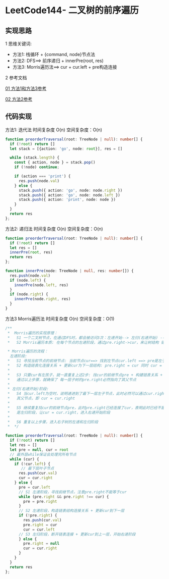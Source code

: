 # LeetCode144- 二叉树的前序遍历

## 实现思路

1 思维关键词: 
  - 方法1: 栈循环 + {command, node}节点法
  - 方法2: DFS==> 前序递归 + innerPre(root, res)
  - 方法3: Morris遍历法==> cur + cur.left + pre构造连接
  

2 参考文档

[01 方法1和方法3参考](https://leetcode.cn/problems/binary-tree-preorder-traversal/solution/leetcodesuan-fa-xiu-lian-dong-hua-yan-shi-xbian-2/)

[02 方法2参考](https://leetcode.cn/problems/binary-tree-preorder-traversal/solution/cer-cha-shu-san-chong-bian-li-qian-zhong-erk2/)


## 代码实现

方法1: 迭代法  时间复杂度 O(n)  空间复杂度：O(n)

```ts
function preorderTraversal(root: TreeNode | null): number[] {
  if (!root) return []
  let stack = [{action: 'go', node: root}], res = []

  while (stack.length) {
    const { action, node } = stack.pop()
    if (!node) continue;

    if (action === 'print') {
      res.push(node.val)
    } else {
      stack.push({ action: 'go', node: node.right })
      stack.push({ action: 'go', node: node.left })
      stack.push({ action: 'print', node: node })
    }
  }
  return res
};
```

方法2: 递归法  时间复杂度 O(n)  空间复杂度：O(n)

```ts
function preorderTraversal(root: TreeNode | null): number[] {
  if (!root) return []
  let res = []
  innerPre(root, res)
  return res
};

function innerPre(node: TreeNode | null, res: number[]) {
  res.push(node.val)
  if (node.left) {
    innerPre(node.left, res)
  }
  if (node.right) {
    innerPre(node.right, res)
  }
}
```

方法3 Morris遍历法   时间复杂度 O(n)  空间复杂度：O(1)

```ts
/**
 *  Morris遍历的实现原理：
 *   S1 一个二叉树节点，在通过DFS时，都会被访问3次：左递开始--> 左归(右递开始) --> 右归
 *   S2 Morris遍历本质: 在每个节点的左递阶段，通过pre.right->cur，来让树结构 链表顺序化

 * Morris遍历的流程：
  左递阶段:
 *   S1 寻找当前节点的前继节点: 当前节点cur==> 找到左节点cur.left ==> pre是左子树的最右节点
 *   S2 构造链表化连接关系 + 更新cur为下一层结构: pre.right = cur 同时 cur = cur.left
 *  
 *   S3 只要cur有左孩子，就一直重复上述2步: 找cur的前继节点pre + 构建链表关系 + 更新cur
 *   通过以上步骤，就确保了 每一层子树的pre.right必然指向了其父节点
 * 
 * 左归(右递开始)阶段:
 *   S4 当cur.left为空时，说明递进到了最下一层左子节点，此时必然可以通过cur.right向上一层找到
 *   其父节点，即 cur = cur.right
 * 
 *   S5 继续重复找cur的前继节点pre，此时pre.right已经连接了cur，表明此时已经不是左递阶段，而
 *   是左归阶段，让cur = cur.right，进入右递开始阶段
 * 
 *   S6 重复以上步骤，进入右子树的左递和左归阶段
 *  */ 

function preorderTraversal(root: TreeNode | null): number[] {
  if (!root) return []
  let res = []
  let pre = null, cur = root
  // 最外层while保证会处理完所有节点
  while (cur) {
    if (!cur.left) {
       // 最下层叶子节点
      res.push(cur.val)
      cur = cur.right
    } else {
      pre = cur.left
      // S1 左递阶段，寻找前继节点，注意pre.right不能等于cur
      while (pre.right && pre.right !== cur) {
        pre = pre.right
      }
      // S2 左递阶段，构造链表结构连接关系 + 更新cur到下一层
      if (!pre.right) {
        res.push(cur.val)
        pre.right = cur
        cur = cur.left
      // S3 左归阶段，断开链表连接 + 更新cur到上一层，开始右递阶段
      } else {
        pre.right = null
        cur = cur.right
      }
    }
  }
  return res 
};
```